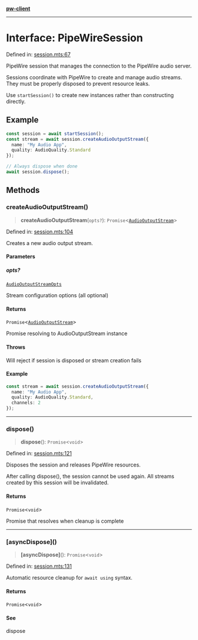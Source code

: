 [**pw-client**](../README.md)

***

# Interface: PipeWireSession

Defined in: [session.mts:67](https://github.com/apoco/node-pw-client/blob/d59499190db38fc8e9b9fab4394158a6e7041400/lib/session.mts#L67)

PipeWire session that manages the connection to the PipeWire audio server.

Sessions coordinate with PipeWire to create and manage audio streams.
They must be properly disposed to prevent resource leaks.

Use `startSession()` to create new instances rather than constructing directly.

## Example

```typescript
const session = await startSession();
const stream = await session.createAudioOutputStream({
  name: "My Audio App",
  quality: AudioQuality.Standard
});

// Always dispose when done
await session.dispose();
```

## Methods

### createAudioOutputStream()

> **createAudioOutputStream**(`opts?`): `Promise`\<[`AudioOutputStream`](AudioOutputStream.md)\>

Defined in: [session.mts:104](https://github.com/apoco/node-pw-client/blob/d59499190db38fc8e9b9fab4394158a6e7041400/lib/session.mts#L104)

Creates a new audio output stream.

#### Parameters

##### opts?

[`AudioOutputStreamOpts`](AudioOutputStreamOpts.md)

Stream configuration options (all optional)

#### Returns

`Promise`\<[`AudioOutputStream`](AudioOutputStream.md)\>

Promise resolving to AudioOutputStream instance

#### Throws

Will reject if session is disposed or stream creation fails

#### Example

```typescript
const stream = await session.createAudioOutputStream({
  name: "My Audio App",
  quality: AudioQuality.Standard,
  channels: 2
});
```

***

### dispose()

> **dispose**(): `Promise`\<`void`\>

Defined in: [session.mts:121](https://github.com/apoco/node-pw-client/blob/d59499190db38fc8e9b9fab4394158a6e7041400/lib/session.mts#L121)

Disposes the session and releases PipeWire resources.

After calling dispose(), the session cannot be used again.
All streams created by this session will be invalidated.

#### Returns

`Promise`\<`void`\>

Promise that resolves when cleanup is complete

***

### \[asyncDispose\]()

> **\[asyncDispose\]**(): `Promise`\<`void`\>

Defined in: [session.mts:131](https://github.com/apoco/node-pw-client/blob/d59499190db38fc8e9b9fab4394158a6e7041400/lib/session.mts#L131)

Automatic resource cleanup for `await using` syntax.

#### Returns

`Promise`\<`void`\>

#### See

dispose
